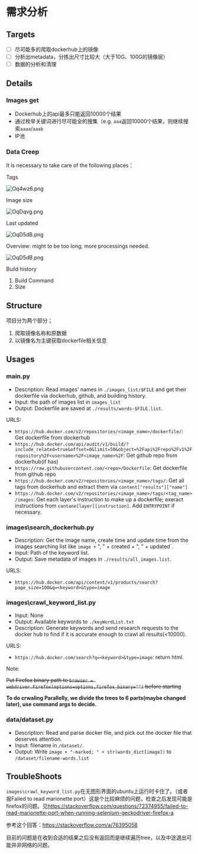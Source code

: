 # 需求分析

## Targets

- [ ] 尽可能多的爬取dockerhub上的镜像
- [ ] 分析出metadata，分拣出尺寸比较大（大于10G、100G的镜像层）
- [ ] 数据的分析和清理

## Details

### Images get

- Dockerhub上的api最多只能返回10000个结果
- 通过枚举关键词进行尽可能全的搜集（e.g. `aaa`返回10000个结果，则继续搜索`aaaa`/`aaab`
- IP池

### Data Creep

It is necessary to take care of the following places：

Tags

![Oq4wz6.png](https://i.imgtg.com/2023/06/02/Oq4wz6.png)

Image size

![OqDqvg.png](https://i.imgtg.com/2023/06/02/OqDqvg.png)

Last updated

![OqD5dB.png](https://i.imgtg.com/2023/06/02/OqD5dB.png)

Overview: might to be too long; more processings needed.

![OqD5dB.png](https://i.imgtg.com/2023/06/02/OqDTOs.png)

Build history

1. Build Command
2. Size

## Structure

项目分为两个部分；

1. 爬取镜像名称和原数据
2. 以镜像名为主键获取dockerfile相关信息

## Usages

### main.py

- Description: Read images' names in `./images_list/$FILE` and get their dockerfile via dockerhub, github, and building history.
- Input: the path of images list in `images_list`
- Output: Dockerfile are saved at `./results/words-$FILE.list`.

URLS:

- `https://hub.docker.com/v2/repositories/<image_name>/dockerfile/`: Get dockerfile from dockerhub
- `https://hub.docker.com/api/audit/v1/build/?include_related=true&offset=0&limit=50&object=%2Fapi%2Frepo%2Fv1%2Frepository%2F<username>%2F<image_name>%2F`: Get github repo from dockerhub(if has)
- `https://raw.githubusercontent.com/<repo>/Dockerfile`: Get dockerfile from github repo
- `https://hub.docker.com/v2/repositories/<image_name>/tags/`: Get all tags from dockerhub and extract them via `content["results"]["name"]`
- `https://hub.docker.com/v2/repositories/<image_name>/tags/<tag_name>/images`: Get each layer's instruction to make up a dockerfile; exeract instructions from `contane[layer][instruction]`. Add `ENTRYPOINT` if necessary.

### images\search_dockerhub.py

- Description: Get the image name, create time and update time from the images searching list like `image +` ", " + created + ", " + updated`.
- Input: Path of the keyword list.
- Output: Save metadata of images in `./results/all_images.list`.

URLS:

- `https://hub.docker.com/api/content/v1/products/search?page_size=100&q=<keyword>&type=image`

### images\crawl_keyword_list.py

- Input: None
- Output: Available keywords to `./keyWordList.txt`
- Description: Generate keywords and send research requests to the docker hub to find if it is accurate enough to crawl all results(<10000).

URLS:

- `https://hub.docker.com/search?q=<keyword>&type=image`: return html.

Note:

~~Put Firefox binary path to `browser = webdriver.Firefox(options=options,firefox_binary="")` before starting~~

**To do crwaling Parallelly, we divide the trees to 6 parts(maybe changed later), use command args to decide.**

### data/dataset.py

- Description: Read and parse docker file, and pick out the docker file that deserves attention.
- Input: filename in `/dataset/`.
- Output: Write `image + "-marked; " + str(words_dict[image])` to `/dataset/filename-words.list`

## TroubleShoots

`images\crawl_keyword_list.py`在无图形界面的ubuntu上运行时卡住了。（或者报Failed to read marionette port）这是个比较麻烦的问题，检查之后发现可能是firefox的问题。见<https://stackoverflow.com/questions/72374955/failed-to-read-marionette-port-when-running-selenium-geckodriver-firefox-a>

参考这个回答：<https://stackoverflow.com/a/76395058>

目前的问题是在收到合适的结果之后没有返回而是继续遍历tree，以及中途退出可能并非网络的问题。
